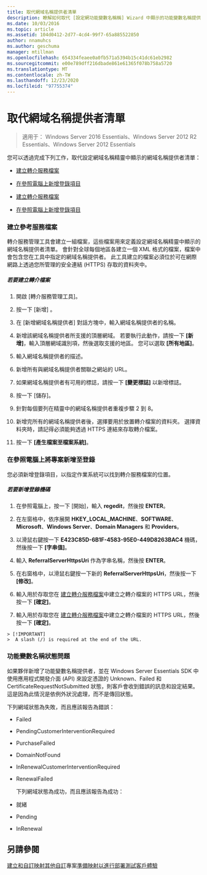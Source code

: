 ```yaml
---
title: 取代網域名稱提供者清單
description: 瞭解如何取代 [設定網功能變數名稱稱] Wizard 中顯示的功能變數名稱提供者清單。
ms.date: 10/03/2016
ms.topic: article
ms.assetid: 104d0412-2d77-4cd4-99f7-65a885522850
author: nnamuhcs
ms.author: geschuma
manager: mtillman
ms.openlocfilehash: 654334feaee0a0fb571a5394b15c41dc61eb2982
ms.sourcegitcommit: e00e789dff216dbade861e61365f078b758a5720
ms.translationtype: MT
ms.contentlocale: zh-TW
ms.lasthandoff: 12/23/2020
ms.locfileid: "97755374"
---
```

# <a name="replace-the-list-of-domain-name-providers"></a>取代網域名稱提供者清單

>適用于： Windows Server 2016 Essentials、Windows Server 2012 R2 Essentials、Windows Server 2012 Essentials

您可以透過完成下列工作，取代設定網域名稱精靈中顯示的網域名稱提供者清單：


-   [建立轉介服務檔案](Replace-the-List-of-Domain-Name-Providers.md#BKMK_ReferralFiles)

-   [在參照電腦上新增登錄項目](Replace-the-List-of-Domain-Name-Providers.md#BKMK_AddRegistry)

-   [建立轉介服務檔案](../install/Replace-the-List-of-Domain-Name-Providers.md#BKMK_ReferralFiles)

-   [在參照電腦上新增登錄項目](../install/Replace-the-List-of-Domain-Name-Providers.md#BKMK_AddRegistry)


###  <a name="create-the-referral-service-files"></a><a name="BKMK_ReferralFiles"></a> 建立參考服務檔案
 轉介服務管理工具會建立一組檔案，這些檔案用來定義設定網域名稱精靈中顯示的網域名稱提供者清單。 會針對全球每個地區各建立一個 XML 格式的檔案，檔案中會包含您在工具中指定的網域名稱提供者。 此工具建立的檔案必須位於可在網際網路上透過您所管理的安全連結 (HTTPS) 存取的資料夾中。

##### <a name="to-create-the-referral-files"></a>若要建立轉介檔案

1.  開啟 [轉介服務管理工具]。

2.  按一下 [新增] 。

3.  在 [新增網域名稱提供者] 對話方塊中，輸入網域名稱提供者的名稱。

4.  新增該網域名稱提供者所支援的頂層網域。 若要執行此動作，請按一下 **[新增]**，輸入頂層網域識別項，然後選取支援的地區。 您可以選取 **[所有地區]**。

5.  輸入網域名稱提供者的描述。

6.  新增所有與網域名稱提供者關聯之網站的 URL。

7.  如果網域名稱提供者有可用的標誌，請按一下 **[變更標誌]** 以新增標誌。

8.  按一下 [儲存]。

9. 針對每個要列在精靈中的網域名稱提供者重複步驟 2 到 8。

10. 新增完所有的網域名稱提供者後，選擇要用於放置轉介檔案的資料夾。 選擇資料夾時，請記得必須能夠透過 HTTPS 連結來存取轉介檔案。

11. 按一下 **[產生檔案至檔案系統]**。

###  <a name="add-an-entry-to-the-registry-on-the-reference-computer"></a><a name="BKMK_AddRegistry"></a> 在參照電腦上將專案新增至登錄
 您必須新增登錄項目，以指定作業系統可以找到轉介服務檔案的位置。

##### <a name="to-add-a-key-to-the-registry"></a>若要新增登錄機碼

1.  在參照電腦上，按一下 [開始]，輸入 **regedit**，然後按 **ENTER**。

2.  在左窗格中，依序展開 **HKEY_LOCAL_MACHINE**、**SOFTWARE**、**Microsoft**、**Windows Server**、**Domain Managers** 和 **Providers**。

3.  以滑鼠右鍵按一下 **E423C85D-6B1F-4583-95E0-449D8263BAC4** 機碼，然後按一下 **[字串值]**。

4.  輸入 **ReferralServerHttpsUri** 作為字串名稱，然後按 **ENTER**。

5.  在右窗格中，以滑鼠右鍵按一下新的 **ReferralServerHttpsUri**，然後按一下 **[修改]**。


6.  輸入用於存取您在 [建立轉介服務檔案](Replace-the-List-of-Domain-Name-Providers.md#BKMK_ReferralFiles)中建立之轉介檔案的 HTTPS URL，然後按一下 **[確定]**。

6.  輸入用於存取您在 [建立轉介服務檔案](../install/Replace-the-List-of-Domain-Name-Providers.md#BKMK_ReferralFiles)中建立之轉介檔案的 HTTPS URL，然後按一下 **[確定]**。


~~~
> [!IMPORTANT]
>  A slash (/) is required at the end of the URL.
~~~

###  <a name="domain-name-status-issues"></a><a name="BKMK_ReplaceDomainNameProviders"></a> 功能變數名稱狀態問題
 如果夥伴新增了功能變數名稱提供者，並在 Windows Server Essentials SDK 中使用應用程式開發介面 (API) 來設定憑證的 Unknown、Failed 和 CertificateRequestNotSubmitted 狀態，則客戶會收到錯誤的訊息和設定結果。 這是因為此情況是依例外狀況處理，而不是傳回狀態。

 下列網域狀態為失敗，而且應該報告為錯誤：

- Failed

- PendingCustomerInterventionRequired

- PurchaseFailed

- DomainNotFound

- InRenewalCustomerInterventionRequired

- RenewalFailed

  下列網域狀態為成功，而且應該報告為成功：

- 就緒

- Pending

- InRenewal

## <a name="see-also"></a>另請參閱

 [建立和自訂映射](Creating-and-Customizing-the-Image.md)[其他自訂](Additional-Customizations.md)專案[準備映射以進行部署](Preparing-the-Image-for-Deployment.md)[測試客戶體驗](Testing-the-Customer-Experience.md)

